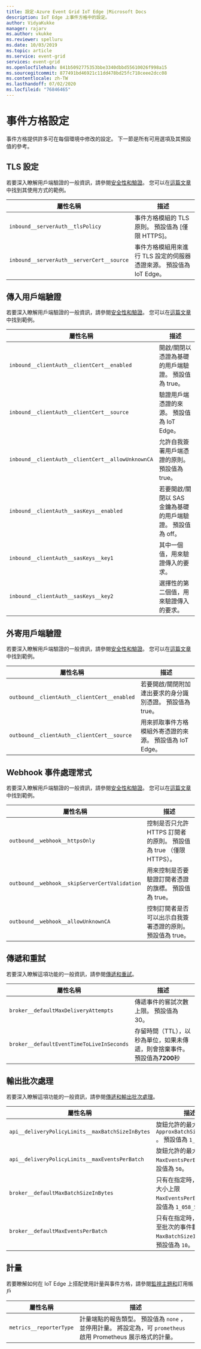 ```yaml
---
title: 設定-Azure Event Grid IoT Edge |Microsoft Docs
description: IoT Edge 上事件方格中的設定。
author: VidyaKukke
manager: rajarv
ms.author: vkukke
ms.reviewer: spelluru
ms.date: 10/03/2019
ms.topic: article
ms.service: event-grid
services: event-grid
ms.openlocfilehash: 841b5092775353bbe3340dbbd55610026f998a15
ms.sourcegitcommit: 877491bd46921c11dd478bd25fc718ceee2dcc08
ms.contentlocale: zh-TW
ms.lasthandoff: 07/02/2020
ms.locfileid: "76846465"
---
```

# <a name="event-grid-configuration"></a>事件方格設定

事件方格提供許多可在每個環境中修改的設定。 下一節是所有可用選項及其預設值的參考。

## <a name="tls-configuration"></a>TLS 設定

若要深入瞭解用戶端驗證的一般資訊，請參閱[安全性和驗證](security-authentication.md)。 您可以在[這篇文章](configure-api-protocol.md)中找到其使用方式的範例。

| 屬性名稱 | 描述 |
| ---------------- | ------------ |
|`inbound__serverAuth__tlsPolicy`| 事件方格模組的 TLS 原則。 預設值為 [僅限 HTTPS]。
|`inbound__serverAuth__serverCert__source`| 事件方格模組用來進行 TLS 設定的伺服器憑證來源。 預設值為 IoT Edge。

## <a name="incoming-client-authentication"></a>傳入用戶端驗證

若要深入瞭解用戶端驗證的一般資訊，請參閱[安全性和驗證](security-authentication.md)。 您可以在[這篇文章](configure-client-auth.md)中找到範例。

| 屬性名稱 | 描述 |
| ---------------- | ------------ |
|`inbound__clientAuth__clientCert__enabled`| 開啟/關閉以憑證為基礎的用戶端驗證。 預設值為 true。
|`inbound__clientAuth__clientCert__source`| 驗證用戶端憑證的來源。 預設值為 IoT Edge。
|`inbound__clientAuth__clientCert__allowUnknownCA`| 允許自我簽署用戶端憑證的原則。 預設值為 true。
|`inbound__clientAuth__sasKeys__enabled`| 若要開啟/關閉以 SAS 金鑰為基礎的用戶端驗證。 預設值為 off。
|`inbound__clientAuth__sasKeys__key1`| 其中一個值，用來驗證傳入的要求。
|`inbound__clientAuth__sasKeys__key2`| 選擇性的第二個值，用來驗證傳入的要求。

## <a name="outgoing-client-authentication"></a>外寄用戶端驗證
若要深入瞭解用戶端驗證的一般資訊，請參閱[安全性和驗證](security-authentication.md)。 您可以在[這篇文章](configure-identity-auth.md)中找到範例。

| 屬性名稱 | 描述 |
| ---------------- | ------------ |
|`outbound__clientAuth__clientCert__enabled`| 若要開啟/關閉附加連出要求的身分識別憑證。 預設值為 true。
|`outbound__clientAuth__clientCert__source`| 用來抓取事件方格模組外寄憑證的來源。 預設值為 IoT Edge。

## <a name="webhook-event-handlers"></a>Webhook 事件處理常式

若要深入瞭解用戶端驗證的一般資訊，請參閱[安全性和驗證](security-authentication.md)。 您可以在[這篇文章](configure-webhook-subscriber-auth.md)中找到範例。

| 屬性名稱 | 描述 |
| ---------------- | ------------ |
|`outbound__webhook__httpsOnly`| 控制是否只允許 HTTPS 訂閱者的原則。 預設值為 true （僅限 HTTPS）。
|`outbound__webhook__skipServerCertValidation`| 用來控制是否要驗證訂閱者憑證的旗標。 預設值為 true。
|`outbound__webhook__allowUnknownCA`| 控制訂閱者是否可以出示自我簽署憑證的原則。 預設值為 true。 

## <a name="delivery-and-retry"></a>傳遞和重試

若要深入瞭解這項功能的一般資訊，請參閱[傳遞和重試](delivery-retry.md)。

| 屬性名稱 | 描述 |
| ---------------- | ------------ |
| `broker__defaultMaxDeliveryAttempts` | 傳遞事件的嘗試次數上限。 預設值為 30。
| `broker__defaultEventTimeToLiveInSeconds` | 存留時間（TTL），以秒為單位，如果未傳遞，則會捨棄事件。 預設值為**7200**秒

## <a name="output-batching"></a>輸出批次處理

若要深入瞭解這項功能的一般資訊，請參閱[傳遞和輸出批次處理](delivery-output-batching.md)。

| 屬性名稱 | 描述 |
| ---------------- | ------------ |
| `api__deliveryPolicyLimits__maxBatchSizeInBytes` | 旋鈕允許的最大值 `ApproxBatchSizeInBytes` 。 預設值為 `1_058_576`。
| `api__deliveryPolicyLimits__maxEventsPerBatch` | 旋鈕允許的最大值 `MaxEventsPerBatch` 。 預設值為 `50`。
| `broker__defaultMaxBatchSizeInBytes` | 只有在指定時，傳遞要求大小上限 `MaxEventsPerBatch` 。 預設值為 `1_058_576`。
| `broker__defaultMaxEventsPerBatch` | 只有在指定時，才會新增至批次的事件數目上限 `MaxBatchSizeInBytes` 。 預設值為 `10`。

## <a name="metrics"></a>計量

若要瞭解如何在 IoT Edge 上搭配使用計量與事件方格，請參閱[監視主題和](monitor-topics-subscriptions.md)訂用帳戶

| 屬性名稱 | 描述 |
| ---------------- | ------------ |
| `metrics__reporterType` | 計量端點的報告類型。 預設值為 `none` ，並停用計量。 將設定為，可 `prometheus` 啟用 Prometheus 展示格式的計量。